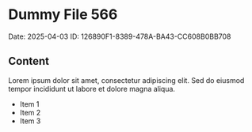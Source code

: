# Dummy File 566

Date: 2025-04-03
ID: 126890F1-8389-478A-BA43-CC608B0BB708

## Content

Lorem ipsum dolor sit amet, consectetur adipiscing elit.
Sed do eiusmod tempor incididunt ut labore et dolore magna aliqua.

* Item 1
* Item 2
* Item 3

